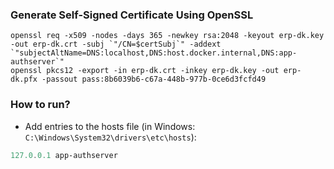### Generate Self-Signed Certificate Using OpenSSL

```
openssl req -x509 -nodes -days 365 -newkey rsa:2048 -keyout erp-dk.key -out erp-dk.crt -subj `"/CN=$certSubj`" -addext `"subjectAltName=DNS:localhost,DNS:host.docker.internal,DNS:app-authserver`"
openssl pkcs12 -export -in erp-dk.crt -inkey erp-dk.key -out erp-dk.pfx -passout pass:8b6039b6-c67a-448b-977b-0ce6d3fcfd49
```

### How to run?

* Add entries to the hosts file (in Windows: `C:\Windows\System32\drivers\etc\hosts`):

````powershell
127.0.0.1 app-authserver
````